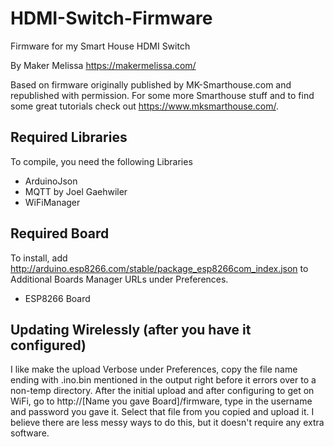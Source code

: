 # HDMI-Switch-Firmware
Firmware for my Smart House HDMI Switch

By Maker Melissa
https://makermelissa.com/

Based on firmware originally published by MK-Smarthouse.com and republished with permission. For some more Smarthouse stuff and to find some great tutorials check out https://www.mksmarthouse.com/.

## Required Libraries
To compile, you need the following Libraries
* ArduinoJson
* MQTT by Joel Gaehwiler
* WiFiManager

## Required Board
To install, add http://arduino.esp8266.com/stable/package_esp8266com_index.json to Additional Boards Manager URLs under Preferences.
* ESP8266 Board

## Updating Wirelessly (after you have it configured)
I like make the upload Verbose under Preferences, copy the file name ending with .ino.bin mentioned in the output right before it errors over to a non-temp directory. After the initial upload and after configuring to get on WiFi, go to http://[Name you gave Board]/firmware, type in the username and password you gave it.  Select that file from you copied and upload it. I believe there are less messy ways to do this, but it doesn't require any extra software.
